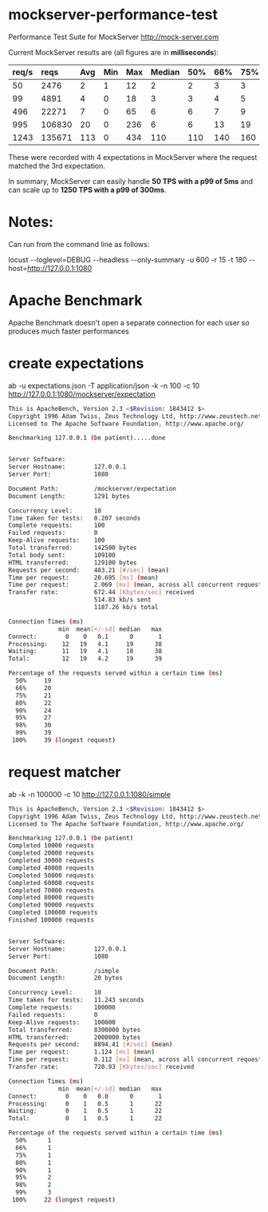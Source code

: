 # mockserver-performance-test
Performance Test Suite for MockServer http://mock-server.com

Current MockServer results are (all figures are in **milliseconds**):

|   req/s  |   reqs | Avg | Min | Max | Median | 50% | 66% | 75% | 80% | 90% | 95% | 98% |99% | 100%
:----------|:-------|:----|:----|:----|:-------|:----|:----|:----|:----|:----|:----|:----|:---|:----
|   50     |   2476 |   2 |   1 |  12 |      2 |   2 |   3 |   3 |   3 |   3 |   4 |   5 |  5 |   12
|   99     |   4891 |   4 |   0 |  18 |      3 |   3 |   4 |   5 |   5 |   6 |   7 |   8 |  9 |   18
|  496     |  22271 |   7 |   0 |  65 |      6 |   6 |   7 |   9 |  10 |  12 |  15 |  19 | 22 |   65	
|  995     | 106830 |  20 |   0 | 236 |      6 |   6 |  13 |  19 |  25 |  57 |  97 | 140 |160 |  240
| 1243     | 135671 | 113 |   0 | 434 |    110 | 110 | 140 | 160 | 170 | 210 | 250 | 290 |300 |  430

These were recorded with 4 expectations in MockServer where the request matched the 3rd expectation.

In summary, MockServer can easily handle **50 TPS with a p99 of 5ms** and can scale up to **1250 TPS with a p99 of 300ms**.

# Notes:

Can run from the command line as follows:

locust --loglevel=DEBUG --headless --only-summary -u 600 -r 15 -t 180 --host=http://127.0.0.1:1080

# Apache Benchmark

Apache Benchmark doesn't open a separate connection for each user so produces much faster performances

# create expectations

ab -u expectations.json -T application/json -k -n 100 -c 10 http://127.0.0.1:1080/mockserver/expectation

```bash
This is ApacheBench, Version 2.3 <$Revision: 1843412 $>
Copyright 1996 Adam Twiss, Zeus Technology Ltd, http://www.zeustech.net/
Licensed to The Apache Software Foundation, http://www.apache.org/

Benchmarking 127.0.0.1 (be patient).....done


Server Software:        
Server Hostname:        127.0.0.1
Server Port:            1080

Document Path:          /mockserver/expectation
Document Length:        1291 bytes

Concurrency Level:      10
Time taken for tests:   0.207 seconds
Complete requests:      100
Failed requests:        0
Keep-Alive requests:    100
Total transferred:      142500 bytes
Total body sent:        109100
HTML transferred:       129100 bytes
Requests per second:    483.21 [#/sec] (mean)
Time per request:       20.695 [ms] (mean)
Time per request:       2.069 [ms] (mean, across all concurrent requests)
Transfer rate:          672.44 [Kbytes/sec] received
                        514.83 kb/s sent
                        1187.26 kb/s total

Connection Times (ms)
              min  mean[+/-sd] median   max
Connect:        0    0   0.1      0       1
Processing:    12   19   4.1     19      38
Waiting:       11   19   4.1     18      38
Total:         12   19   4.2     19      39

Percentage of the requests served within a certain time (ms)
  50%     19
  66%     20
  75%     21
  80%     22
  90%     24
  95%     27
  98%     30
  99%     39
 100%     39 (longest request)
```

# request matcher

ab -k -n 100000 -c 10 http://127.0.0.1:1080/simple

```bash
This is ApacheBench, Version 2.3 <$Revision: 1843412 $>
Copyright 1996 Adam Twiss, Zeus Technology Ltd, http://www.zeustech.net/
Licensed to The Apache Software Foundation, http://www.apache.org/

Benchmarking 127.0.0.1 (be patient)
Completed 10000 requests
Completed 20000 requests
Completed 30000 requests
Completed 40000 requests
Completed 50000 requests
Completed 60000 requests
Completed 70000 requests
Completed 80000 requests
Completed 90000 requests
Completed 100000 requests
Finished 100000 requests


Server Software:        
Server Hostname:        127.0.0.1
Server Port:            1080

Document Path:          /simple
Document Length:        20 bytes

Concurrency Level:      10
Time taken for tests:   11.243 seconds
Complete requests:      100000
Failed requests:        0
Keep-Alive requests:    100000
Total transferred:      8300000 bytes
HTML transferred:       2000000 bytes
Requests per second:    8894.41 [#/sec] (mean)
Time per request:       1.124 [ms] (mean)
Time per request:       0.112 [ms] (mean, across all concurrent requests)
Transfer rate:          720.93 [Kbytes/sec] received

Connection Times (ms)
              min  mean[+/-sd] median   max
Connect:        0    0   0.0      0       1
Processing:     0    1   0.5      1      22
Waiting:        0    1   0.5      1      22
Total:          0    1   0.5      1      22

Percentage of the requests served within a certain time (ms)
  50%      1
  66%      1
  75%      1
  80%      1
  90%      1
  95%      2
  98%      2
  99%      3
 100%     22 (longest request)
```